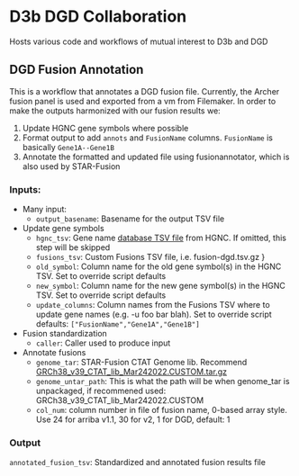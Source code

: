 # D3b DGD Collaboration

Hosts various code and workflows of mutual interest to D3b and DGD 

## DGD Fusion Annotation
This is a workflow that annotates a DGD fusion file.
Currently, the Archer fusion panel is used and exported from a vm from Filemaker.
In order to make the outputs harmonized with our fusion results we:
1. Update HGNC gene symbols where possible
1. Format output to add `annots` and `FusionName` columns. `FusionName` is basically `Gene1A--Gene1B`
1. Annotate the formatted and updated file using fusionannotator, which is also used by STAR-Fusion

### Inputs:
 - Many input:
   - `output_basename`: Basename for the output TSV file
 - Update gene symbols
   - `hgnc_tsv`: Gene name [database TSV file](https://ftp.ebi.ac.uk/pub/databases/genenames/hgnc/tsv/hgnc_complete_set.txt) from HGNC.
  If omitted, this step will be skipped
   - `fusions_tsv`: Custom Fusions TSV file, i.e. fusion-dgd.tsv.gz }
   - `old_symbol`: Column name for the old gene symbol(s) in the HGNC TSV. Set to override script defaults
   - `new_symbol`: Column name for the new gene symbol(s) in the HGNC TSV. Set to override script defaults
   - `update_columns`: Column names from the Fusions TSV where to update gene names (e.g. -u foo bar blah). Set to override script defaults: `["FusionName","Gene1A","Gene1B"]`
 - Fusion standardization
   - `caller`: Caller used to produce input
 - Annotate fusions
   - `genome_tar`: STAR-Fusion CTAT Genome lib. Recommend [GRCh38_v39_CTAT_lib_Mar242022.CUSTOM.tar.gz](https://cavatica.sbgenomics.com/u/kfdrc-harmonization/kf-references/files/62853e7ad63f7c6d8d7ae5a8/)
   - `genome_untar_path`: This is what the path will be when genome_tar is unpackaged, if recommened used: GRCh38_v39_CTAT_lib_Mar242022.CUSTOM
   - `col_num`: column number in file of fusion name, 0-based array style. Use 24 for arriba v1.1, 30 for v2, 1 for DGD, default: 1

### Output
`annotated_fusion_tsv`: Standardized and annotated fusion results file